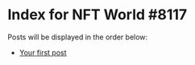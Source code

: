 # Index for NFT World #8117
Posts will be displayed in the order below:

- [Your first post](./001-first.md)


